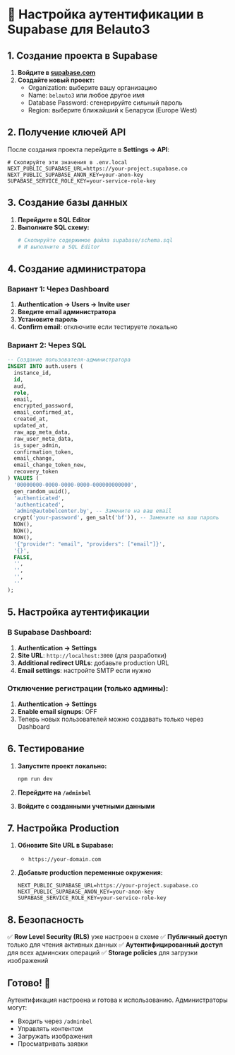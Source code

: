 # 🔐 Настройка аутентификации в Supabase для Belauto3

## 1. Создание проекта в Supabase

1. **Войдите в [supabase.com](https://supabase.com)**
2. **Создайте новый проект:**
   - Organization: выберите вашу организацию
   - Name: `belauto3` или любое другое имя
   - Database Password: сгенерируйте сильный пароль
   - Region: выберите ближайший к Беларуси (Europe West)

## 2. Получение ключей API

После создания проекта перейдите в **Settings → API**:

```env
# Скопируйте эти значения в .env.local
NEXT_PUBLIC_SUPABASE_URL=https://your-project.supabase.co
NEXT_PUBLIC_SUPABASE_ANON_KEY=your-anon-key
SUPABASE_SERVICE_ROLE_KEY=your-service-role-key
```

## 3. Создание базы данных

1. **Перейдите в SQL Editor**
2. **Выполните SQL схему:**
   ```bash
   # Скопируйте содержимое файла supabase/schema.sql
   # И выполните в SQL Editor
   ```

## 4. Создание администратора

### Вариант 1: Через Dashboard
1. **Authentication → Users → Invite user**
2. **Введите email администратора**
3. **Установите пароль**
4. **Confirm email**: отключите если тестируете локально

### Вариант 2: Через SQL
```sql
-- Создание пользователя-администратора
INSERT INTO auth.users (
  instance_id,
  id,
  aud,
  role,
  email,
  encrypted_password,
  email_confirmed_at,
  created_at,
  updated_at,
  raw_app_meta_data,
  raw_user_meta_data,
  is_super_admin,
  confirmation_token,
  email_change,
  email_change_token_new,
  recovery_token
) VALUES (
  '00000000-0000-0000-0000-000000000000',
  gen_random_uuid(),
  'authenticated',
  'authenticated',
  'admin@autobelcenter.by', -- Замените на ваш email
  crypt('your-password', gen_salt('bf')), -- Замените на ваш пароль
  NOW(),
  NOW(),
  NOW(),
  '{"provider": "email", "providers": ["email"]}',
  '{}',
  FALSE,
  '',
  '',
  '',
  ''
);
```

## 5. Настройка аутентификации

### В Supabase Dashboard:
1. **Authentication → Settings**
2. **Site URL**: `http://localhost:3000` (для разработки)
3. **Additional redirect URLs**: добавьте production URL
4. **Email settings**: настройте SMTP если нужно

### Отключение регистрации (только админы):
1. **Authentication → Settings**
2. **Enable email signups**: OFF
3. Теперь новых пользователей можно создавать только через Dashboard

## 6. Тестирование

1. **Запустите проект локально:**
   ```bash
   npm run dev
   ```

2. **Перейдите на `/adminbel`**

3. **Войдите с созданными учетными данными**

## 7. Настройка Production

1. **Обновите Site URL в Supabase:**
   - `https://your-domain.com`

2. **Добавьте production переменные окружения:**
   ```env
   NEXT_PUBLIC_SUPABASE_URL=https://your-project.supabase.co
   NEXT_PUBLIC_SUPABASE_ANON_KEY=your-anon-key
   SUPABASE_SERVICE_ROLE_KEY=your-service-role-key
   ```

## 8. Безопасность

✅ **Row Level Security (RLS)** уже настроен в схеме
✅ **Публичный доступ** только для чтения активных данных
✅ **Аутентифицированный доступ** для всех админских операций
✅ **Storage policies** для загрузки изображений

## Готово! 🎉

Аутентификация настроена и готова к использованию. Администраторы могут:
- Входить через `/adminbel`
- Управлять контентом
- Загружать изображения
- Просматривать заявки
